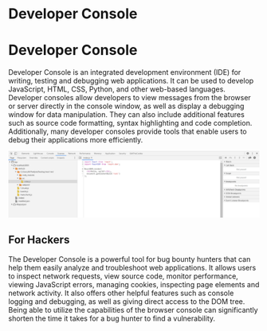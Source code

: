 # Developer Console

# Developer Console

Developer Console is an integrated development environment (IDE) for writing, testing and debugging web applications. It can be used to develop JavaScript, HTML, CSS, Python, and other web-based languages. Developer consoles allow developers to view messages from the browser or server directly in the console window, as well as display a debugging window for data manipulation. They can also include additional features such as source code formatting, syntax highlighting and code completion. Additionally, many developer consoles provide tools that enable users to debug their applications more efficiently.

![console.png](Developer%20Console%20bcdf677d0f4b4117b8c997f524774b40/console.png)

## For Hackers

The Developer Console is a powerful tool for bug bounty hunters that can help them easily analyze and troubleshoot web applications. It allows users to inspect network requests, view source code, monitor performance, viewing JavaScript errors, managing cookies, inspecting page elements and network activity. It also offers other helpful features such as console logging and debugging, as well as giving direct access to the DOM tree. Being able to utilize the capabilities of the browser console can significantly shorten the time it takes for a bug hunter to find a vulnerability.